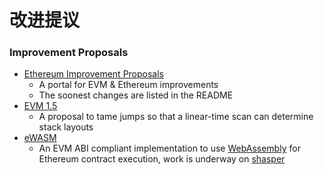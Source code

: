 # 改进提议



### Improvement Proposals

* [Ethereum Improvement Proposals](https://github.com/ethereum/EIPs)
  * A portal for EVM & Ethereum improvements
  * The soonest changes are listed in the README
* [EVM 1.5](https://github.com/ethereum/EIPs/blob/master/EIPS/eip-615.md)
  * A proposal to tame jumps so that a linear-time scan can determine stack layouts
* [eWASM](https://github.com/ewasm)
  * An EVM ABI compliant implementation to use [WebAssembly](http://webassembly.org/) for Ethereum contract execution, work is underway on [shasper](https://notes.ethereum.org/SCIg8AH5SA-O4C1G1LYZHQ)

